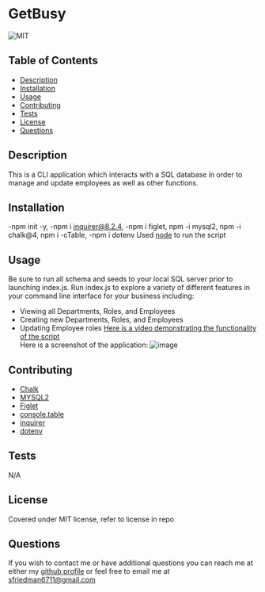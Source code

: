 # GetBusy
![MIT](https://img.shields.io/badge/license-MIT-green)
## Table of Contents
- [Description](#description)
- [Installation](#installation)
- [Usage](#usage)
- [Contributing](#contributing)
- [Tests](#tests)
- [License](#license)
- [Questions](#questions)
## Description
This is a CLI application which interacts with a SQL database in order to manage and update employees as well as other functions.
## Installation
-npm init -y, -npm i inquirer@8.2.4, -npm i figlet, npm -i mysql2, npm -i chalk@4, npm i -cTable, -npm i dotenv
Used [node](https://nodejs.org/en/) to run the script
## Usage
Be sure to run all schema and seeds to your local SQL server prior to launching index.js.
Run index.js to explore a variety of different features in your command line interface for your business including:
- Viewing all Departments, Roles, and Employees
- Creating new Departments, Roles, and Employees
- Updating Employee roles
[Here is a video demonstrating the functionality of the script](https://watch.screencastify.com/v/EErA4KXDXazBM1RAvVrP)<br>
Here is a screenshot of the application: ![image](https://user-images.githubusercontent.com/123116188/225815928-89940e4b-31a0-41bd-a19d-8278d1466c68.png)

## Contributing
- [Chalk](https://github.com/chalk/chalk)
- [MYSQL2](https://github.com/sidorares/node-mysql2#readme)
- [Figlet](https://github.com/patorjk/figlet.js#readme)
- [console.table](https://github.com/bahmutov/console.table)
- [inquirer](https://github.com/SBoudrias/Inquirer.js#readme)
- [dotenv](https://github.com/motdotla/dotenv#readme)
## Tests
N/A
## License
Covered under MIT license, refer to license in repo
## Questions
If you wish to contact me or have additional questions you can reach me at either my [github profile](https://github.com/reverofsuturb) or feel free to email me at [sfriedman6711@gmail.com](mailto:sfriedman6711@gmail.com)
